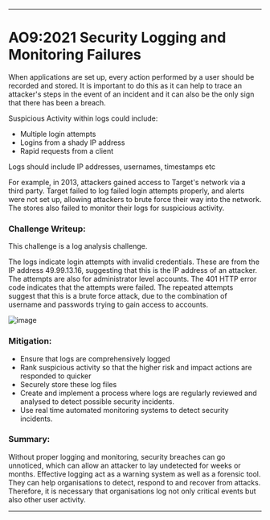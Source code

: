 ***
# AO9:2021 Security Logging and Monitoring Failures

When applications are set up, every action performed by a user should be recorded and stored.
It is important to do this as it can help to trace an attacker's steps in the event of an incident and it can also be the only sign that there has been a breach. 

Suspicious Activity within logs could include:
- Multiple login attempts
- Logins from a shady IP address
- Rapid requests from a client


Logs should include IP addresses, usernames, timestamps etc

For example, in 2013, attackers gained access to Target's network via a third party. Target failed to log failed login attempts properly, and alerts were not set up, allowing attackers to brute force their way into the network. The stores also failed to monitor their logs for suspicious activity. 



### Challenge Writeup:

This challenge is a log analysis challenge. 

The logs indicate login attempts with invalid credentials. These are from the IP address 49.99.13.16, suggesting that this is the IP address of an attacker. 
The attempts are also for administrator level accounts. The 401 HTTP error code indicates that the attempts were failed. The repeated attempts suggest that this is a brute force attack, due to the combination of username and passwords trying to gain access to accounts.  

![image](https://github.com/user-attachments/assets/7144e40c-efb7-4cb5-8d06-debf324bf197)



### Mitigation:
- Ensure that logs are comprehensively logged
- Rank suspicious activity so that the higher risk and impact actions are responded to quicker
- Securely store these log files
- Create and implement a process where logs are regularly reviewed and analysed to detect possible security incidents. 
- Use real time automated monitoring systems to detect security incidents.


### Summary: 
Without proper logging and monitoring, security breaches can go unnoticed, which can allow an attacker to lay undetected for weeks or months. 
Effective logging act as a warning system as well as a forensic tool. They can help organisations to detect, respond to and recover from attacks. 
Therefore, it is necessary that organisations log not only critical events but also other user activity. 

***
